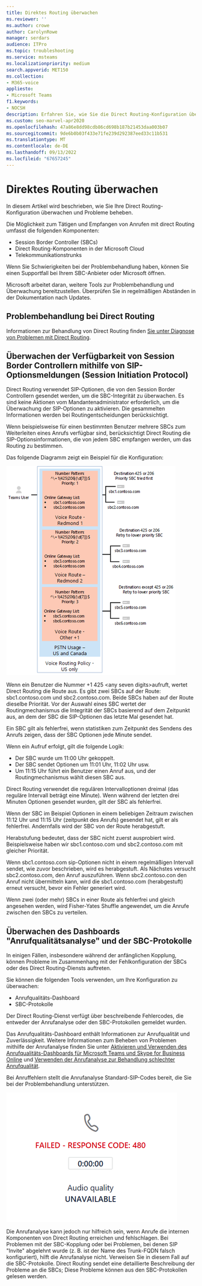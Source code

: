 ```yaml
---
title: Direktes Routing überwachen
ms.reviewer: ''
ms.author: crowe
author: CarolynRowe
manager: serdars
audience: ITPro
ms.topic: troubleshooting
ms.service: msteams
ms.localizationpriority: medium
search.appverid: MET150
ms.collection:
- M365-voice
appliesto:
- Microsoft Teams
f1.keywords:
- NOCSH
description: Erfahren Sie, wie Sie die Direct Routing-Konfiguration überwachen und behandeln, einschließlich Session Border Controller, Direct Routing-Komponenten und Telecom-Trunks.
ms.custom: seo-marvel-apr2020
ms.openlocfilehash: 47a86e8dd98cdb86cd698b187b21453daa003b07
ms.sourcegitcommit: 9de6b0b03f433e71fe239d292387eed33c11b531
ms.translationtype: MT
ms.contentlocale: de-DE
ms.lasthandoff: 09/13/2022
ms.locfileid: "67657245"
---
```

# <a name="monitor-direct-routing"></a>Direktes Routing überwachen

In diesem Artikel wird beschrieben, wie Sie Ihre Direct Routing-Konfiguration überwachen und Probleme beheben. 

Die Möglichkeit zum Tätigen und Empfangen von Anrufen mit direct Routing umfasst die folgenden Komponenten: 

- Session Border Controller (SBCs) 
- Direct Routing-Komponenten in der Microsoft Cloud 
- Telekommunikationstrunks 

Wenn Sie Schwierigkeiten bei der Problembehandlung haben, können Sie einen Supportfall bei Ihrem SBC-Anbieter oder Microsoft öffnen. 

Microsoft arbeitet daran, weitere Tools zur Problembehandlung und Überwachung bereitzustellen. Überprüfen Sie in regelmäßigen Abständen in der Dokumentation nach Updates. 

## <a name="troubleshoot-direct-routing"></a>Problembehandlung bei Direct Routing

Informationen zur Behandlung von Direct Routing finden [Sie unter Diagnose von Problemen mit Direct Routing](/MicrosoftTeams/troubleshoot/phone-system/direct-routing/diagnose-direct-routing-issues).

## <a name="monitoring-availability-of-session-border-controllers-using-session-initiation-protocol-sip-options-messages"></a>Überwachen der Verfügbarkeit von Session Border Controllern mithilfe von SIP-Optionsmeldungen (Session Initiation Protocol)

Direct Routing verwendet SIP-Optionen, die von den Session Border Controllern gesendet werden, um die SBC-Integrität zu überwachen. Es sind keine Aktionen vom Mandantenadministrator erforderlich, um die Überwachung der SIP-Optionen zu aktivieren. Die gesammelten Informationen werden bei Routingentscheidungen berücksichtigt. 

Wenn beispielsweise für einen bestimmten Benutzer mehrere SBCs zum Weiterleiten eines Anrufs verfügbar sind, berücksichtigt Direct Routing die SIP-Optionsinformationen, die von jedem SBC empfangen werden, um das Routing zu bestimmen. 

Das folgende Diagramm zeigt ein Beispiel für die Konfiguration: 

![Beispiel für die Konfiguration von SIP-Optionen.](media/sip-options-config-example.png)

Wenn ein Benutzer die Nummer +1 425 \<any seven digits>aufruft, wertet Direct Routing die Route aus. Es gibt zwei SBCs auf der Route: sbc1.contoso.com und sbc2.contoso.com. Beide SBCs haben auf der Route dieselbe Priorität. Vor der Auswahl eines SBC wertet der Routingmechanismus die Integrität der SBCs basierend auf dem Zeitpunkt aus, an dem der SBC die SIP-Optionen das letzte Mal gesendet hat. 

Ein SBC gilt als fehlerfrei, wenn statistiken zum Zeitpunkt des Sendens des Anrufs zeigen, dass der SBC Optionen jede Minute sendet.  

Wenn ein Aufruf erfolgt, gilt die folgende Logik:

- Der SBC wurde um 11:00 Uhr gekoppelt.  
- Der SBC sendet Optionen um 11:01 Uhr, 11:02 Uhr usw.  
- Um 11:15 Uhr führt ein Benutzer einen Anruf aus, und der Routingmechanismus wählt diesen SBC aus. 

Direct Routing verwendet die regulären Intervalloptionen dreimal (das reguläre Intervall beträgt eine Minute). Wenn während der letzten drei Minuten Optionen gesendet wurden, gilt der SBC als fehlerfrei.

Wenn der SBC im Beispiel Optionen in einem beliebigen Zeitraum zwischen 11:12 Uhr und 11:15 Uhr (zeitpunkt des Anrufs) gesendet hat, gilt er als fehlerfrei. Andernfalls wird der SBC von der Route herabgestuft. 

Herabstufung bedeutet, dass der SBC nicht zuerst ausprobiert wird. Beispielsweise haben wir sbc1.contoso.com und sbc2.contoso.com mit gleicher Priorität.  

Wenn sbc1.contoso.com sip-Optionen nicht in einem regelmäßigen Intervall sendet, wie zuvor beschrieben, wird es herabgestuft. Als Nächstes versucht sbc2.contoso.com, den Anruf auszuführen. Wenn sbc2.contoso.con den Anruf nicht übermitteln kann, wird die sbc1.contoso.com (herabgestuft) erneut versucht, bevor ein Fehler generiert wird. 

Wenn zwei (oder mehr) SBCs in einer Route als fehlerfrei und gleich angesehen werden, wird Fisher-Yates Shuffle angewendet, um die Anrufe zwischen den SBCs zu verteilen.

## <a name="monitor-call-quality-analytics-dashboard-and-sbc-logs"></a>Überwachen des Dashboards "Anrufqualitätsanalyse" und der SBC-Protokolle 
 
In einigen Fällen, insbesondere während der anfänglichen Kopplung, können Probleme im Zusammenhang mit der Fehlkonfiguration der SBCs oder des Direct Routing-Diensts auftreten. 

Sie können die folgenden Tools verwenden, um Ihre Konfiguration zu überwachen:  
 
- Anrufqualitäts-Dashboard 
- SBC-Protokolle 

Der Direct Routing-Dienst verfügt über beschreibende Fehlercodes, die entweder der Anrufanalyse oder den SBC-Protokollen gemeldet wurden.

Das Anrufqualitäts-Dashboard enthält Informationen zur Anrufqualität und Zuverlässigkeit. Weitere Informationen zum Beheben von Problemen mithilfe der Anrufanalyse finden Sie unter [Aktivieren und Verwenden des Anrufqualitäts-Dashboards für Microsoft Teams und Skype for Business Online](/SkypeForBusiness/using-call-quality-in-your-organization/turning-on-and-using-call-quality-dashboard) und [Verwenden der Anrufanalyse zur Behandlung schlechter Anrufqualität](/SkypeForBusiness/using-call-quality-in-your-organization/use-call-analytics-to-troubleshoot-poor-call-quality). 

Bei Anruffehlern stellt die Anrufanalyse Standard-SIP-Codes bereit, die Sie bei der Problembehandlung unterstützen. 

![Beispiel-SIP-Code für Anruffehler.](media/failed-response-code.png)

Die Anrufanalyse kann jedoch nur hilfreich sein, wenn Anrufe die internen Komponenten von Direct Routing erreichen und fehlschlagen. Bei Problemen mit der SBC-Kopplung oder bei Problemen, bei denen SIP "Invite" abgelehnt wurde (z. B. ist der Name des Trunk-FQDN falsch konfiguriert), hilft die Anrufanalyse nicht. Verweisen Sie in diesem Fall auf die SBC-Protokolle. Direct Routing sendet eine detaillierte Beschreibung der Probleme an die SBCs; Diese Probleme können aus den SBC-Protokollen gelesen werden.
